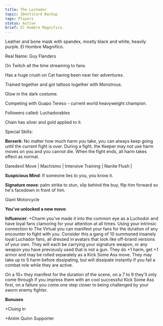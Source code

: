 ```yaml
---
title: The Luchador
topic: IDentiCard Backup
tags: Players
status: Active
brief: El Hombre Magnifico.
---
```


Leather and bone mask with spandex, mostly black and white, heavily purple. El Hombre Magnifico. 

Real Name: Guy Flanders

On Twitch all the time streaming to fans.

Has a huge crush on Cat having been near her adventures.

Trained together and got tattoos together with Monstrous. 

Glow in the dark costume. 

Competing with Guapo Tereso - current world heavyweight champion.

Followers called: Luchadorables 

Chain has silver and gold applied to it. 

Special Skills: 

**Berserk**: No matter how much harm you take, you can always keep going until the current fight is over. During a fight, the Keeper may not use harm moves on you and you cannot die. When the fight ends, all harm takes effect as normal.

 Daredevil Move |
 Machismo | 
 Intensive Training | 
 Nanite Flush | 
 
**Suspicious Mind**: If someone lies to you, you know it. 
 
**Signature move**:
palm strike to stun, slip behind the buy, flip him forward so he's facedown in front of him.

Giant Motorcycle

**You've unlocked a new move**:

**Influencer**: +Charm you've made it into the common eye as a Luchodor and have loyal fans clamoring for your attention at all times. Using your intrinsic connection to The Virtual you can manifest your fans for the duration of any encounter to fight with you. Consider this a gang of 10 summoned insanely loyal Luchador fans, all dressed in avatars that look like off-brand versions of your own. They will each be carrying your signature weapon, or any weapon you have previously used that is not a gun. They do +1 harm, get +1 armor and may be rolled separately as a Kick Some Ass move. They may take up to 5 harm before dissipating, but will dissipate instantly if you fail a combat role while they are active.

On a 10+ they manifest for the duration of the scene, on a 7 to 9 they'll only come through if you impress them with an cool successful Kick Some Ass first, on a failure you come one step closer to being challenged by your sworn enemy fighter.

**Bonuses**

+Cluing In

+Antim Quinn Supporter